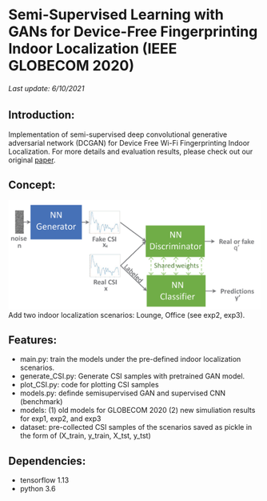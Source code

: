 # Semi-Supervised Learning with GANs for Device-Free Fingerprinting Indoor Localization (IEEE GLOBECOM 2020)
######  Last update: 6/10/2021
## Introduction:
Implementation of semi-supervised deep convolutional generative adversarial network (DCGAN) for Device Free Wi-Fi Fingerprinting Indoor Localization. For more details and evaluation results, please check out our original [paper](https://ieeexplore.ieee.org/document/9322456).

## Concept:
<img src="https://github.com/aciculachen/CSI-SemiGAN/blob/master/sGAN.png" width="600">
Add two indoor localization scenarios: Lounge, Office (see exp2, exp3).

## Features:

- main.py: train the models under the pre-defined indoor localization scenarios.
- generate_CSI.py: Generate CSI samples with pretrained GAN model.
- plot_CSI.py: code for plotting CSI samples
- models.py: definde semisupervised GAN and supervised CNN (benchmark)
- models: (1) old models for GLOBECOM 2020 (2) new simuliation results for exp1, exp2, and exp3
- dataset: pre-collected CSI samples of the scenarios saved as pickle in the form of (X_train, y_train, X_tst, y_tst)
## Dependencies:
- tensorflow 1.13
- python 3.6
